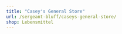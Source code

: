 ```yaml
---
title: "Casey's General Store"
url: /sergeant-bluff/caseys-general-store/
shop: Lebensmittel
---
```

